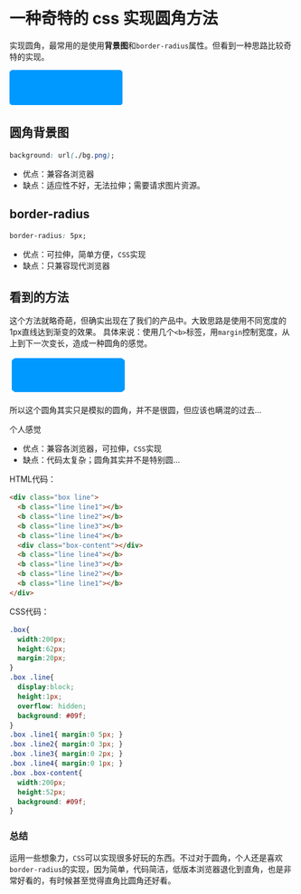 # 一种奇特的 css 实现圆角方法

实现圆角，最常用的是使用**背景图**和`border-radius`属性。但看到一种思路比较奇特的实现。

![radius.png](../images/radius.png)

## 圆角背景图
```css
background: url(./bg.png);
```
- 优点：兼容各浏览器
- 缺点：适应性不好，无法拉伸；需要请求图片资源。


## border-radius
```css
border-radius: 5px;
```
- 优点：可拉伸，简单方便，`CSS`实现
- 缺点：只兼容现代浏览器

## 看到的方法
这个方法就略奇葩，但确实出现在了我们的产品中。大致思路是使用不同宽度的1px直线达到渐变的效果。
具体来说：使用几个`<b>`标签，用`margin`控制宽度，从上到下一次变长，造成一种圆角的感觉。

![clipboard.png](../images/radius_2.png)

所以这个圆角其实只是模拟的圆角，并不是很圆，但应该也瞒混的过去...

个人感觉
- 优点：兼容各浏览器，可拉伸，`CSS`实现
- 缺点：代码太复杂；圆角其实并不是特别圆...

HTML代码：
```html
<div class="box line">
  <b class="line line1"></b>
  <b class="line line2"></b>
  <b class="line line3"></b>
  <b class="line line4"></b>
  <div class="box-content"></div>
  <b class="line line4"></b>
  <b class="line line3"></b>
  <b class="line line2"></b>
  <b class="line line1"></b>
</div>
```
CSS代码：
```css
.box{
  width:200px;
  height:62px;
  margin:20px;
}
.box .line{
  display:block;
  height:1px;
  overflow: hidden;
  background: #09f;
}
.box .line1{ margin:0 5px; }
.box .line2{ margin:0 3px; }
.box .line3{ margin:0 2px; }
.box .line4{ margin:0 1px; }
.box .box-content{
  width:200px;
  height:52px;
  background: #09f;
}
```

### 总结
运用一些想象力，`CSS`可以实现很多好玩的东西。不过对于圆角，个人还是喜欢`border-radius`的实现，因为简单，代码简洁，低版本浏览器退化到直角，也是非常好看的，有时候甚至觉得直角比圆角还好看。

